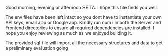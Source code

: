 Good morning, evening or afternoon SE TA.
I hope this file finds you well.

The env files have been left intact so you dont have to instantiate your own API keys, email app or Google app.
Kindly run npm i in both the Server and Frontend directories to ensure all required dependencies are installed.
I hope you enjoy reviewing as much as we enjoyed building it.

The provided sql file will import all the necessary structures and data to get a preliminary evaluation going
